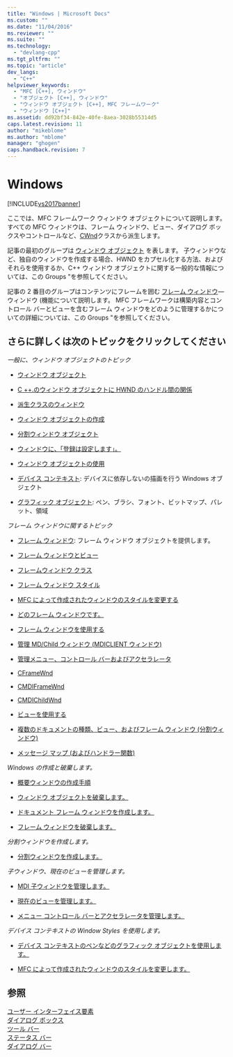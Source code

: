 ```yaml
---
title: "Windows | Microsoft Docs"
ms.custom: ""
ms.date: "11/04/2016"
ms.reviewer: ""
ms.suite: ""
ms.technology: 
  - "devlang-cpp"
ms.tgt_pltfrm: ""
ms.topic: "article"
dev_langs: 
  - "C++"
helpviewer_keywords: 
  - "MFC [C++], ウィンドウ"
  - "オブジェクト [C++], ウィンドウ"
  - "ウィンドウ オブジェクト [C++], MFC フレームワーク"
  - "ウィンドウ [C++]"
ms.assetid: dd92bf34-842e-40fe-8aea-3028b55314d5
caps.latest.revision: 11
author: "mikeblome"
ms.author: "mblome"
manager: "ghogen"
caps.handback.revision: 7
---
```

# Windows
[!INCLUDE[vs2017banner](../assembler/inline/includes/vs2017banner.md)]

ここでは、MFC フレームワーク ウィンドウ オブジェクトについて説明します。  すべての MFC ウィンドウは、フレーム ウィンドウ、ビュー、ダイアログ ボックスやコントロールなど、[CWnd](../Topic/CWnd%20Class.md)クラスから派生します。  
  
 記事の最初のグループは [ウィンドウ オブジェクト](../mfc/window-objects.md) を表します。  子ウィンドウなど、独自のウィンドウを作成する場合、HWND をカプセル化する方法、およびそれらを使用するか、C\+\+ ウィンドウ オブジェクトに関する一般的な情報については、この Groups "を参照してください。  
  
 記事の 2 番目のグループはコンテンツにフレームを囲む [フレーム ウィンドウ](../mfc/frame-windows.md)—ウィンドウ \(機能について説明します。  MFC フレームワークは構築内容とコントロール バーとビューを含むフレーム ウィンドウをどのように管理するかについての詳細については、この Groups "を参照してください。  
  
## さらに詳しくは次のトピックをクリックしてください  
 *一般に、ウィンドウ オブジェクトのトピック*  
  
-   [ウィンドウ オブジェクト](../mfc/window-objects.md)  
  
-   [C \+\+.のウィンドウ オブジェクトに HWND のハンドル間の関係](../Topic/Relationship%20Between%20a%20C++%20Window%20Object%20and%20an%20HWND.md)  
  
-   [派生クラスのウィンドウ](../Topic/Derived%20Window%20Classes.md)  
  
-   [ウィンドウ オブジェクトの作成](../Topic/Creating%20Windows.md)  
  
-   [分割ウィンドウ オブジェクト](../mfc/destroying-window-objects.md)  
  
-   [ウィンドウに、「登録は設定します」。](../mfc/registering-window-classes.md)  
  
-   [ウィンドウ オブジェクトの使用](../Topic/Working%20with%20Window%20Objects.md)  
  
-   [デバイス コンテキスト](../Topic/Device%20Contexts.md): デバイスに依存しないの描画を行う Windows オブジェクト  
  
-   [グラフィック オブジェクト](../mfc/graphic-objects.md): ペン、ブラシ、フォント、ビットマップ、パレット、領域  
  
 *フレーム ウィンドウに関するトピック*  
  
-   [フレーム ウィンドウ](../mfc/frame-windows.md): フレーム ウィンドウ オブジェクトを提供します。  
  
-   [フレーム ウィンドウとビュー](../mfc/frame-windows.md)  
  
-   [フレームウィンドウ クラス](../mfc/frame-window-classes.md)  
  
-   [フレーム ウィンドウ スタイル](../Topic/Frame-Window%20Styles%20\(C++\).md)  
  
-   [MFC によって作成されたウィンドウのスタイルを変更する](../Topic/Changing%20the%20Styles%20of%20a%20Window%20Created%20by%20MFC.md)  
  
-   [どのフレーム ウィンドウです。](../mfc/what-frame-windows-do.md)  
  
-   [フレーム ウィンドウを使用する](../Topic/Using%20Frame%20Windows.md)  
  
-   [管理 MD\/Child ウィンドウ \(MDICLIENT ウィンドウ\)](../mfc/managing-mdi-child-windows.md)  
  
-   [管理メニュー、コントロール バーおよびアクセラレータ](../mfc/managing-menus-control-bars-and-accelerators.md)  
  
-   [CFrameWnd](../mfc/reference/cframewnd-class.md)  
  
-   [CMDIFrameWnd](../mfc/reference/cmdiframewnd-class.md)  
  
-   [CMDIChildWnd](../mfc/reference/cmdichildwnd-class.md)  
  
-   [ビューを使用する](../mfc/using-views.md)  
  
-   [複数のドキュメントの種類、ビュー、およびフレーム ウィンドウ \(分割ウィンドウ\)](../mfc/multiple-document-types-views-and-frame-windows.md)  
  
-   [メッセージ マップ \(およびハンドラー関数\)](../mfc/messages.md)  
  
 *Windows の作成と破棄します。*  
  
-   [概要ウィンドウの作成手順](../mfc/general-window-creation-sequence.md)  
  
-   [ウィンドウ オブジェクトを破棄します。](../mfc/destroying-window-objects.md)  
  
-   [ドキュメント フレーム ウィンドウを作成します。](../Topic/Creating%20Document%20Frame%20Windows.md)  
  
-   [フレーム ウィンドウを破棄します。](../mfc/destroying-frame-windows.md)  
  
 *分割ウィンドウを作成します。*  
  
-   [分割ウィンドウを作成します。](../mfc/multiple-document-types-views-and-frame-windows.md)  
  
 *子ウィンドウ、現在のビューを管理します。*  
  
-   [MDI 子ウィンドウを管理します。](../mfc/managing-mdi-child-windows.md)  
  
-   [現在のビューを管理します。](../mfc/managing-the-current-view.md)  
  
-   [メニュー コントロール バーとアクセラレータを管理します。](../mfc/managing-menus-control-bars-and-accelerators.md)  
  
 *デバイス コンテキストの Window Styles を使用します。*  
  
-   [デバイス コンテキストのペンなどのグラフィック オブジェクトを使用します。](../mfc/graphic-objects.md)  
  
-   [MFC によって作成されたウィンドウのスタイルを変更します。](../Topic/Changing%20the%20Styles%20of%20a%20Window%20Created%20by%20MFC.md)  
  
## 参照  
 [ユーザー インターフェイス要素](../mfc/user-interface-elements-mfc.md)   
 [ダイアログ ボックス](../mfc/dialog-boxes.md)   
 [ツール バー](../mfc/toolbars.md)   
 [ステータス バー](../mfc/status-bars.md)   
 [ダイアログ バー](../mfc/dialog-bars.md)
